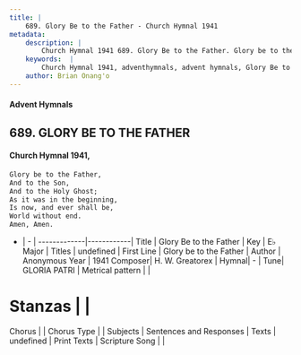 ```yaml
---
title: |
    689. Glory Be to the Father - Church Hymnal 1941
metadata:
    description: |
        Church Hymnal 1941 689. Glory Be to the Father. Glory be to the Father,  And to the Son,  And to the Holy Ghost;  As it was in the beginning,  Is now, and ever shall be,  World without end.  Amen, Amen. 
    keywords:  |
        Church Hymnal 1941, adventhymnals, advent hymnals, Glory Be to the Father, Glory be to the Father. 
    author: Brian Onang'o
---
```


#### Advent Hymnals
## 689. GLORY BE TO THE FATHER
####  Church Hymnal 1941,

```txt
Glory be to the Father, 
And to the Son, 
And to the Holy Ghost; 
As it was in the beginning, 
Is now, and ever shall be, 
World without end. 
Amen, Amen. 

```

- |   -  |
-------------|------------|
Title | Glory Be to the Father |
Key | E♭ Major |
Titles | undefined |
First Line | Glory be to the Father |
Author | Anonymous
Year | 1941
Composer| H. W. Greatorex |
Hymnal|  - |
Tune| GLORIA PATRI |
Metrical pattern | |
# Stanzas |  |
Chorus |  |
Chorus Type |  |
Subjects | Sentences and Responses |
Texts | undefined |
Print Texts | 
Scripture Song |  |
    

